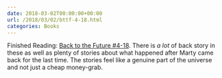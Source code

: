 ```yaml
---
date: 2018-03-02T00:00:00+00:00
url: /2018/03/02/bttf-4-18.html
categories: Books
---
```

Finished Reading: [Back to the Future #4-18](http://backtothefuture.wikia.com/wiki/Back_to_the_Future_comics). There is _a lot_ of back story in these as well as plenty of stories about what happened after Marty came back for the last time. The stories feel like a genuine part of the universe and not just a cheap money-grab.


